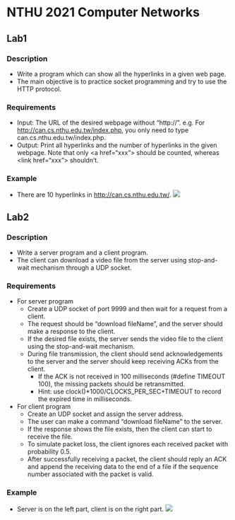 # NTHU 2021 Computer Networks

## Lab1

### Description
- Write a program which can show all the hyperlinks in a given web page. 
- The main objective is to practice socket programming and try to use the HTTP protocol.

### Requirements
- Input: The URL of the desired webpage without “http://”.
  e.g. For http://can.cs.nthu.edu.tw/index.php, you only need to type can.cs.nthu.edu.tw/index.php.
- Output: Print all hyperlinks and the number of hyperlinks in the given webpage. Note that only \<a href=“xxx”> should be counted, whereas \<link href=“xxx”> shouldn’t.

### Example
- There are 10 hyperlinks in http://can.cs.nthu.edu.tw/.
![](https://i.imgur.com/HdDc1Xx.png)

## Lab2

### Description
- Write a server program and a client program. 
- The client can download a video file
from the server using stop-and-wait mechanism through a UDP socket.

### Requirements
- For server program
    - Create a UDP socket of port 9999 and then wait for a request from a client.
    - The request should be “download fileName”, and the server should make a response to the client.
    - If the desired file exists, the server sends the video file to the client using the stop-and-wait mechanism.
    - During file transmission, the client should send acknowledgements to the server and the server should keep receiving ACKs from the client.
        - If the ACK is not received in 100 milliseconds (#define TIMEOUT 100), the missing packets should be retransmitted.
        - Hint: use clock()*1000/CLOCKS_PER_SEC+TIMEOUT to record the expired time in milliseconds.
- For client program
    - Create an UDP socket and assign the server address.
    - The user can make a command “download fileName” to the server.
    - If the response shows the file exists, then the client can start to receive the file.
    - To simulate packet loss, the client ignores each received packet with probability 0.5.
    - After successfully receiving a packet, the client should reply an ACK and append the receiving data to the end of a file if the sequence number associated with the packet is valid.

### Example
- Server is on the left part, client is on the right part.
![](https://i.imgur.com/mVvanWr.png)
